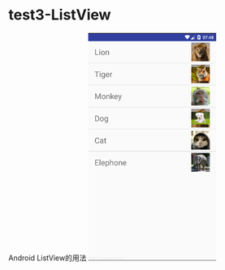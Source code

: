 # test3-ListView
Android ListView的用法
<img src="https://github.com/HeyGoing/test3-ListView/blob/master/image/46CXCNVL7YL)T)()38SIXVT.png" width="50%" />
